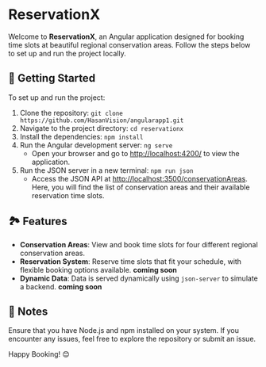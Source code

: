 # ReservationX

Welcome to **ReservationX**, an Angular application designed for booking time slots at beautiful regional conservation areas. Follow the steps below to set up and run the project locally.

## 🚀 Getting Started

To set up and run the project:

1. Clone the repository: `git clone https://github.com/HasanVision/angularapp1.git`
2. Navigate to the project directory: `cd reservationx`
3. Install the dependencies: `npm install`
4. Run the Angular development server: `ng serve`  
   - Open your browser and go to [http://localhost:4200/](http://localhost:4200/) to view the application.
5. Run the JSON server in a new terminal: `npm run json`  
   - Access the JSON API at [http://localhost:3500/conservationAreas](http://localhost:3500/reservationAreas). Here, you will find the list of conservation areas and their available reservation time slots.

## 🏞 Features

- **Conservation Areas**: View and book time slots for four different regional conservation areas.
- **Reservation System**: Reserve time slots that fit your schedule, with flexible booking options available. **coming soon**
- **Dynamic Data**: Data is served dynamically using `json-server` to simulate a backend. **coming soon**

## 📝 Notes

Ensure that you have Node.js and npm installed on your system. If you encounter any issues, feel free to explore the repository or submit an issue.

Happy Booking! 😊